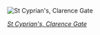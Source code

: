 
![St Cyprian's, Clarence Gate](https://upload.wikimedia.org/wikipedia/commons/thumb/5/56/St_Cyprian%27s_Church_Sanctuary%2C_Clarence_Gate%2C_London%2C_UK_-_Diliff.jpg/450px-St_Cyprian%27s_Church_Sanctuary%2C_Clarence_Gate%2C_London%2C_UK_-_Diliff.jpg)

*[St Cyprian's, Clarence Gate](https://wikipedia.org/wiki/File:St_Cyprian%27s_Church_Sanctuary,_Clarence_Gate,_London,_UK_-_Diliff.jpg)*
